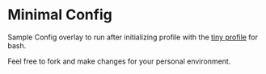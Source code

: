 # Minimal Config

Sample Config overlay to run after initializing profile with the [tiny profile](https://github.com/johnweldon/tiny_profile) for bash.

Feel free to fork and make changes for your personal environment.  
